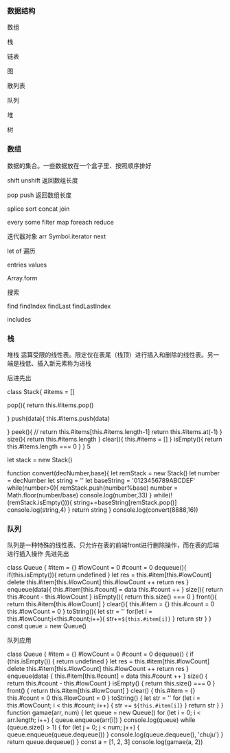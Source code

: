 <!--
 * @Author: dhj 17613071153@163.com
 * @Date: 2023-03-21 15:35:56
 * @LastEditors: dhj 17613071153@163.com
 * @LastEditTime: 2023-03-22 15:47:45
 * @FilePath: \vuepress\docs\docs\jinjie\数据结构.md
 * @Description: 这是默认设置,请设置`customMade`, 打开koroFileHeader查看配置 进行设置: https://github.com/OBKoro1/koro1FileHeader/wiki/%E9%85%8D%E7%BD%AE
-->
### 数据结构

数组 

栈

链表

图

散列表

队列

堆

树

### 数组

数据的集合。一些数据放在一个盒子里、按照顺序排好

shift  unshift 返回数组长度

pop   push 返回数组长度

splice sort concat join

every some filter map foreach reduce

迭代器对象 arr Symbol.iterator next 

let of 遍历

entries values

Array.form

搜索 

find findIndex findLast findLastIndex

includes

### 栈

堆栈 运算受限的线性表。限定仅在表尾（栈顶）进行插入和删除的线性表。另一端是栈低、插入新元素称为进栈 

后进先出



class Stack{
  #items = []

  pop(){
    return this.#items.pop()

  }
  push(data){
    this.#items.push(data)

  }
  peek(){
    // return this.#items[this.#items.length-1]
    return this.#items.at(-1)
  }
  size(){
    return this.#items.length
  }
  clear(){
    this.#items = []
  }
  isEmpty(){
    return this.#items.length === 0
  }
}
5

let stack = new Stack()

function convert(decNumber,base){
  let remStack = new Stack()
  let number = decNumber
  let string = ''
  let baseString = '0123456789ABCDEF'
  while(number>0){
    remStack.push(number%base)
    number = Math.floor(number/base)
    console.log(number,33)
  }
  while(!(remStack.isEmpty())){
    string+=baseString[remStack.pop()]
    console.log(string,4)
  }
  return string
}
console.log(convert(8888,16))

### 队列

队列是一种特殊的线性表、只允许在表的前端front进行删除操作，而在表的后端进行插入操作 先进先出

class Queue {
  #item = {}
  #lowCount = 0
  #count = 0
  dequeue(){
    if(this.isEmpty()){
      return undefined
    }
    let res = this.#item[this.#lowCount]
    delete this.#item[this.#lowCount]
    this.#lowCount ++
    return res
  }
  enqueue(data){
     this.#item[this.#count] = data
     this.#count ++
  }
  size(){
    return this.#count - this.#lowCount
  }
  isEmpty(){
    return this.size() === 0
  }
  front(){
    return this.#item[this.#lowCount]
  }
  clear(){
    this.#item = {}
    this.#count = 0
    this.#lowCount = 0
  }
  toString(){
    let str = ''
    for(let i = this.#lowCount;i<this.#count;i++){
      str+=`${this.#item[i]}`
    }
    return str
  }
}
const queue = new Queue()

队列应用

class Queue {
  #item = {}
  #lowCount = 0
  #count = 0
  dequeue() {
    if (this.isEmpty()) {
      return undefined
    }
    let res = this.#item[this.#lowCount]
    delete this.#item[this.#lowCount]
    this.#lowCount ++
    return res
  }
  enqueue(data) {
    this.#item[this.#count] = data
    this.#count ++
  }
  size() {
    return this.#count - this.#lowCount
  }
  isEmpty() {
    return this.size() === 0
  }
  front() {
    return this.#item[this.#lowCount]
  }
  clear() {
    this.#item = {}
    this.#count = 0
    this.#lowCount = 0
  }
  toString() {
    let str = ''
    for (let i = this.#lowCount; i < this.#count; i++) {
      str += `${this.#item[i]}`
    }
    return str
  }
}
function gamae(arr, num) {
  let queue = new Queue()
  for (let i = 0; i < arr.length; i++) {
    queue.enqueue(arr[i])
  }
  console.log(queue)
  while (queue.size() > 1) {
    for (let j = 0; j < num; j++) {
      queue.enqueue(queue.dequeue())
    }
    console.log(queue.dequeue(), 'chuju')
  }
  return queue.dequeue()
}
const a = [1, 2, 3]
console.log(gamae(a, 2))
